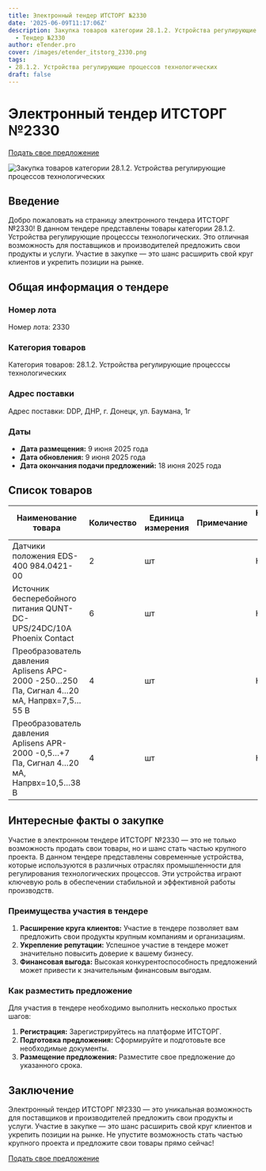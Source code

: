 ```yaml
---
title: Электронный тендер ИТСТОРГ №2330
date: '2025-06-09T11:17:06Z'
description: Закупка товаров категории 28.1.2. Устройства регулирующие процессов технологических
  - Тендер №2330
author: eTender.pro
cover: /images/etender_itstorg_2330.png
tags:
- 28.1.2. Устройства регулирующие процессов технологических
draft: false
---
```

# Электронный тендер ИТСТОРГ №2330

[Подать свое предложение](https://itstorg.ru/tender-2330?utm_source=etender)

![Закупка товаров категории 28.1.2. Устройства регулирующие процессов технологических](/images/etender_itstorg_2330.png)

## Введение

Добро пожаловать на страницу электронного тендера ИТСТОРГ №2330! В данном тендере представлены товары категории 28.1.2. Устройства регулирующие процесссы технологических. Это отличная возможность для поставщиков и производителей предложить свои продукты и услуги. Участие в закупке — это шанс расширить свой круг клиентов и укрепить позиции на рынке.

## Общая информация о тендере

### Номер лота
Номер лота: 2330

### Категория товаров
Категория товаров: 28.1.2. Устройства регулирующие процесссы технологических

### Адрес поставки
Адрес поставки: DDP, ДНР, г. Донецк, ул. Баумана, 1г

### Даты
- **Дата размещения:** 9 июня 2025 года
- **Дата обновления:** 9 июня 2025 года
- **Дата окончания подачи предложений:** 18 июня 2025 года

## Список товаров

| Наименование товара                                                                 | Количество | Единица измерения | Примечание | Наличие на складе |
|-------------------------------------------------------------------------------------|------------|------------------|------------|------------------|
| Датчики положения EDS-400 984.0421-00                                                | 2          | шт               |            | Нет              |
| Источник бесперебойного питания QUNT-DC-UPS/24DC/10A Phoenix Contact                 | 6          | шт               |            | Нет              |
| Преобразователь давления Aplisens APC-2000 -250…250 Па, Сигнал 4…20 мА, Напрвх=7,5…55 В | 4          | шт               |            | Нет              |
| Преобразователь давления Aplisens APR-2000 -0,5…+7 Па, Сигнал 4…20 мА, Напрвх=10,5…38 В | 4          | шт               |            | Нет              |

## Интересные факты о закупке

Участие в электронном тендере ИТСТОРГ №2330 — это не только возможность продать свои товары, но и шанс стать частью крупного проекта. В данном тендере представлены современные устройства, которые используются в различных отраслях промышленности для регулирования технологических процессов. Эти устройства играют ключевую роль в обеспечении стабильной и эффективной работы производств.

### Преимущества участия в тендере

1. **Расширение круга клиентов:** Участие в тендере позволяет вам предложить свои продукты крупным компаниям и организациям.
2. **Укрепление репутации:** Успешное участие в тендере может значительно повысить доверие к вашему бизнесу.
3. **Финансовая выгода:** Высокая конкурентоспособность предложений может привести к значительным финансовым выгодам.

### Как разместить предложение

Для участия в тендере необходимо выполнить несколько простых шагов:

1. **Регистрация:** Зарегистрируйтесь на платформе ИТСТОРГ.
2. **Подготовка предложения:** Сформируйте и подготовьте все необходимые документы.
3. **Размещение предложения:** Разместите свое предложение до указанного срока.

## Заключение

Электронный тендер ИТСТОРГ №2330 — это уникальная возможность для поставщиков и производителей предложить свои продукты и услуги. Участие в закупке — это шанс расширить свой круг клиентов и укрепить позиции на рынке. Не упустите возможность стать частью крупного проекта и предложите свои товары прямо сейчас!

[Подать свое предложение](https://itstorg.ru/tender-2330?utm_source=etender)